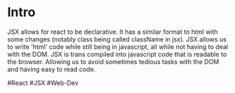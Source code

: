 # Intro
JSX allows for react to be declarative. It has a similar format to html with some changes (notably class being called className in jsx). JSX allows us to write 'html' code while still being in javascript, all while not having to deal with the DOM. 
 JSX is trans compiled into javascript code that is readable to the browser. Allowing us to 
 avoid sometimes tedious tasks with the DOM and having easy to read code.




#React #JSX #Web-Dev 
